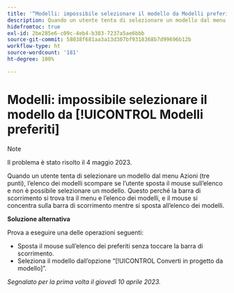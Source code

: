 ```yaml
---
title: '“Modelli: impossibile selezionare il modello da Modelli preferiti”'
description: Quando un utente tenta di selezionare un modello dal menu Azioni (tre punti), l’elenco dei modelli scompare se l’utente sposta il mouse sull’elenco e non è possibile selezionare un modello. Questo perché la barra di scorrimento si trova tra il menu e l’elenco dei modelli, e il mouse si concentra sulla barra di scorrimento mentre si sposta all’elenco dei modelli.
hidefromtoc: true
exl-id: 2be285e6-c09c-4eb4-b383-7237a5ae6bbb
source-git-commit: 58038f681aa3a13d307bf9318368b7d99696b12b
workflow-type: ht
source-wordcount: '181'
ht-degree: 100%

---
```


# Modelli: impossibile selezionare il modello da [!UICONTROL Modelli preferiti]

>[!NOTE]
>
>Il problema è stato risolto il 4 maggio 2023.

Quando un utente tenta di selezionare un modello dal menu Azioni (tre punti), l’elenco dei modelli scompare se l’utente sposta il mouse sull’elenco e non è possibile selezionare un modello. Questo perché la barra di scorrimento si trova tra il menu e l’elenco dei modelli, e il mouse si concentra sulla barra di scorrimento mentre si sposta all’elenco dei modelli.

**Soluzione alternativa**

Prova a eseguire una delle operazioni seguenti:

* Sposta il mouse sull’elenco dei preferiti senza toccare la barra di scorrimento.
* Seleziona il modello dall’opzione “[!UICONTROL Converti in progetto da modello]”.

_Segnalato per la prima volta il giovedì 10 aprile 2023._
